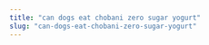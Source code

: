 ```yaml
---
title: "can dogs eat chobani zero sugar yogurt"
slug: "can-dogs-eat-chobani-zero-sugar-yogurt"
---
```



